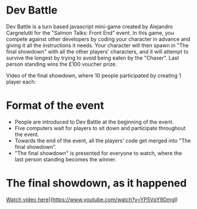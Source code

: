 Dev Battle
====================

Dev Battle is a turn based javascript mini-game created by Alejandro Cargnelutti for the "Salmon Talks: Front End" event. In this game, you compete against other developers by coding your character in advance and giving it all the instructions it needs. Your character will then spawn in "The final showdown" with all the other players' characters, and it will attempt to survive the longest by trying to avoid being eaten by the "Chaser". Last person standing wins the £100 voucher prize.

Video of the final showdown, where 10 people participated by creating 1 player each:

Format of the event
====================

- People are introduced to Dev Battle at the beginning of the event.
- Five computers wait for players to sit down and participate throughout the event.
- Towards the end of the event, all the players' code get merged into "The final showdown".
- "The final showdown" is presented for everyone to watch, where the last person standing becomes the winner.

The final showdown, as it happened
====================
[Watch video here](https://i9.ytimg.com/vi/YP5VqY9DmgI/mq2.jpg?sqp=CJDR4d4F&rs=AOn4CLCO9541bmRxePijzBsKa88EJzOShw)](https://www.youtube.com/watch?v=YP5VqY9DmgI)
